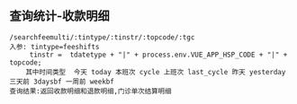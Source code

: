 ## 查询统计-收款明细
    /searchfeemulti/:tintype/:tinstr/:topcode/:tgc
    入参: tintype=feeshifts
	     tinstr =  tdatetype + "|" + process.env.VUE_APP_HSP_CODE + "|" + topcode;
        其中时间类型  今天 today 本班次 cycle 上班次 last_cycle 昨天 yesterday 三天前 3daysbf 一周前 weekbf
	查询结果:返回收款明细和退款明细,门诊单次结算明细